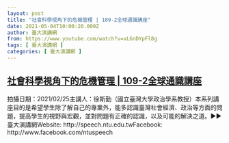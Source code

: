 ```yaml
---
layout: post
title: "社會科學視角下的危機管理 | 109-2全球通識講座"
date: 2021-05-04T10:00:20.000Z
author: 臺大演講網
from: https://www.youtube.com/watch?v=vLGnDYpFl8g
tags: [ 臺大演講網 ]
categories: [ 臺大演講網 ]
---
```

<!--1620122420000-->
[社會科學視角下的危機管理 | 109-2全球通識講座](https://www.youtube.com/watch?v=vLGnDYpFl8g)
------

<div>
拍攝日期：2021/02/25主講人：徐斯勤（國立臺灣大學政治學系教授）本系列講座目的是希望學生除了解自己的專業外，能多認識臺灣社會經濟、政治等方面的問題，提高學生的視野與宏觀，並對問題有正確的認識，以及可能的解決之道。►►臺大演講網Website: http://speech.ntu.edu.twFacebook: http://www.facebook.com/ntuspeech
</div>
